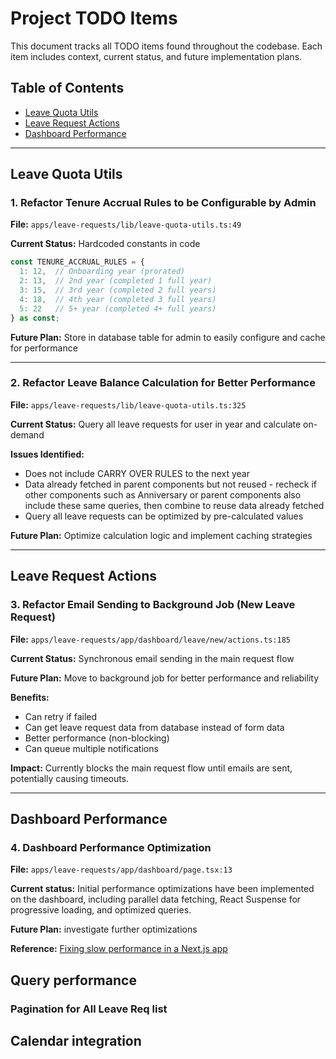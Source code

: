 # Project TODO Items

This document tracks all TODO items found throughout the codebase. Each item includes context, current status, and future implementation plans.

## Table of Contents

- [Leave Quota Utils](#leave-quota-utils)
- [Leave Request Actions](#leave-request-actions)
- [Dashboard Performance](#dashboard-performance)

---

## Leave Quota Utils

### 1. Refactor Tenure Accrual Rules to be Configurable by Admin

**File:** `apps/leave-requests/lib/leave-quota-utils.ts:49`

**Current Status:** Hardcoded constants in code
```typescript
const TENURE_ACCRUAL_RULES = {
  1: 12,  // Onboarding year (prorated)
  2: 13,  // 2nd year (completed 1 full year)
  3: 15,  // 3rd year (completed 2 full years)
  4: 18,  // 4th year (completed 3 full years)
  5: 22   // 5+ year (completed 4+ full years)
} as const;
```

**Future Plan:** Store in database table for admin to easily configure and cache for performance


---

### 2. Refactor Leave Balance Calculation for Better Performance

**File:** `apps/leave-requests/lib/leave-quota-utils.ts:325`

**Current Status:** Query all leave requests for user in year and calculate on-demand

**Issues Identified:**
- Does not include CARRY OVER RULES to the next year
- Data already fetched in parent components but not reused - recheck if other components such as Anniversary or parent components also include these same queries, then combine to reuse data already fetched
- Query all leave requests can be optimized by pre-calculated values

**Future Plan:** Optimize calculation logic and implement caching strategies

---

## Leave Request Actions

### 3. Refactor Email Sending to Background Job (New Leave Request)

**File:** `apps/leave-requests/app/dashboard/leave/new/actions.ts:185`

**Current Status:** Synchronous email sending in the main request flow

**Future Plan:** Move to background job for better performance and reliability

**Benefits:**
- Can retry if failed
- Can get leave request data from database instead of form data
- Better performance (non-blocking)
- Can queue multiple notifications

**Impact:** Currently blocks the main request flow until emails are sent, potentially causing timeouts.

---

## Dashboard Performance

### 4. Dashboard Performance Optimization

**File:** `apps/leave-requests/app/dashboard/page.tsx:13`


**Current status:** Initial performance optimizations have been implemented on the dashboard, including parallel data fetching, React Suspense for progressive loading, and optimized queries.

**Future Plan:** investigate further optimizations

**Reference:** [Fixing slow performance in a Next.js app](https://blog.logrocket.com/fix-nextjs-app-slow-performance/)


## Query performance
### Pagination for All Leave Req list

## Calendar integration
